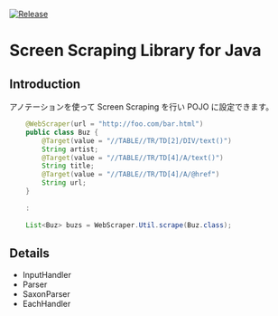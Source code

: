 [![Release](https://jitpack.io/v/umjammer/vavi-util-screenscraping.svg)](https://jitpack.io/#umjammer/vavi-util-screenscraping)

# Screen Scraping Library for Java

## Introduction

アノテーションを使って Screen Scraping を行い POJO に設定できます。

```java
    @WebScraper(url = "http://foo.com/bar.html")
    public class Buz {
        @Target(value = "//TABLE//TR/TD[2]/DIV/text()")
        String artist;
        @Target(value = "//TABLE//TR/TD[4]/A/text()")
        String title;
        @Target(value = "//TABLE//TR/TD[4]/A/@href")
        String url;
    }
    
    :
    
    List<Buz> buzs = WebScraper.Util.scrape(Buz.class);
```

## Details

 * InputHandler
 * Parser
  * SaxonParser
 * EachHandler
